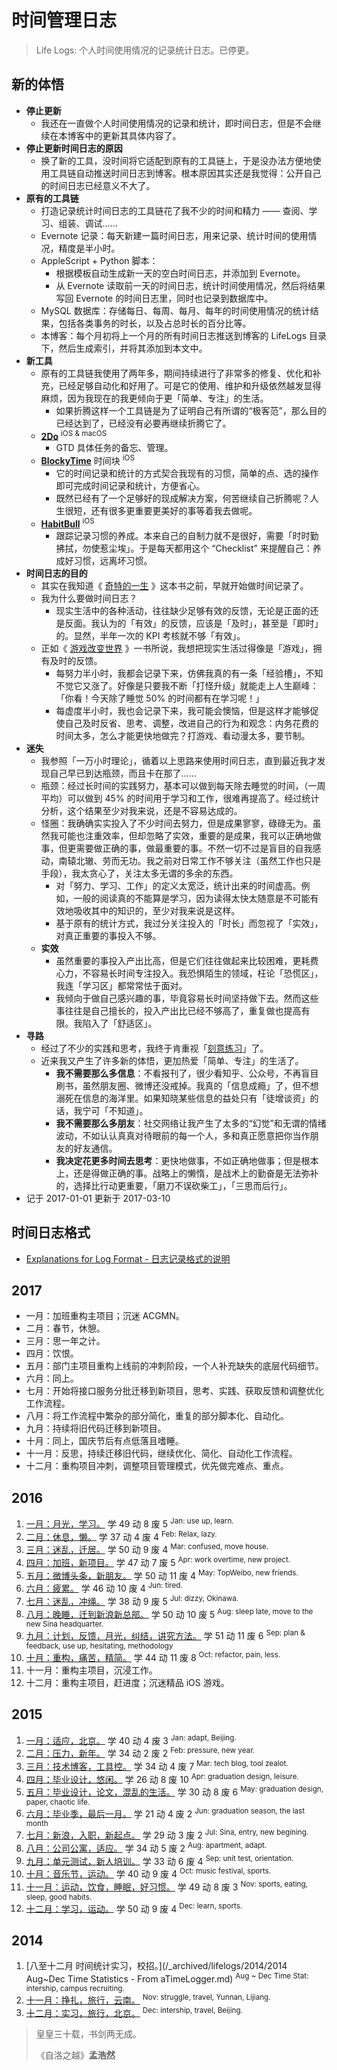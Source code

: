 # 时间管理日志

> Life Logs: 个人时间使用情况的记录统计日志。已停更。

## 新的体悟

- __停止更新__
    - 我还在一直做个人时间使用情况的记录和统计，即时间日志，但是不会继续在本博客中的更新其具体内容了。
- __停止更新时间日志的原因__
    - 换了新的工具，没时间将它适配到原有的工具链上，于是没办法方便地使用工具链自动推送时间日志到博客。根本原因其实还是我觉得：公开自己的时间日志已经意义不大了。
- __原有的工具链__
    - 打造记录统计时间日志的工具链花了我不少的时间和精力 —— 查阅、学习、组装、调试……
    - Evernote 记录：每天新建一篇时间日志，用来记录、统计时间的使用情况，精度是半小时。
    - AppleScript + Python 脚本：
        - 根据模板自动生成新一天的空白时间日志，并添加到 Evernote。
        - 从 Evernote 读取前一天的时间日志，统计时间使用情况，然后将结果写回 Evernote 的时间日志里，同时也记录到数据库中。
    - MySQL 数据库：存储每日、每周、每月、每年的时间使用情况的统计结果，包括各类事务的时长，以及占总时长的百分比等。
    - 本博客：每个月初将上一个月的所有时间日志推送到博客的 LifeLogs 目录下，然后生成索引，并将其添加到本文中。
- __新工具__
    - 原有的工具链我使用了两年多，期间持续进行了非常多的修复、优化和补充，已经足够自动化和好用了。可是它的使用、维护和升级依然越发显得麻烦，因为我现在的我更倾向于更「简单、专注」的生活。
        - 如果折腾这样一个工具链是为了证明自己有所谓的“极客范”，那么目的已经达到了，已经没有必要再继续折腾它了。
    - [__2Do__](https://www.2doapp.com/) <sup>iOS & macOS</sup>
        - GTD 具体任务的备忘、管理。
    - [__BlockyTime__](https://itunes.apple.com/us/app/blockytime-simply-track-you/id1086617993?mt=8) 时间块 <sup>iOS</sup>
        - 它的时间记录和统计的方式契合我现有的习惯，简单的点、选的操作即可完成时间记录和统计，方便省心。
        - 既然已经有了一个足够好的现成解决方案，何苦继续自己折腾呢？人生很短，还有很多更重要更美好的事等着我去做呢。
    - [__HabitBull__](http://www.habitbull.com/) <sup>iOS</sup>
        - 跟踪记录习惯的养成。本来自己的自制力就不是很好，需要「时时勤拂拭，勿使惹尘埃」。于是每天都用这个 “Checklist” 来提醒自己：养成好习惯，远离坏习惯。
- __时间日志的目的__
    - 其实在我知道《 [奇特的一生](https://book.douban.com/subject/1115353/) 》这本书之前，早就开始做时间记录了。
    - 我为什么要做时间日志？
        - 现实生活中的各种活动，往往缺少足够有效的反馈，无论是正面的还是反面。我认为的「有效」的反馈，应该是「及时」，甚至是「即时」的。显然，半年一次的 KPI 考核就不够「有效」。
    - 正如《 [游戏改变世界](https://book.douban.com/subject/10828002/) 》一书所说，我想把现实生活过得像是「游戏」，拥有及时的反馈。
        - 每努力半小时，我都会记录下来，仿佛我真的有一条「经验槽」，不知不觉它又涨了。好像是只要我不断「打怪升级」就能走上人生巅峰：「你看！今天除了睡觉 50% 的时间都有在学习呢！」
        - 每虚度半小时，我也会记录下来，我可能会懊恼，但是这样才能够促使自己及时反省、思考、调整，改进自己的行为和观念：内务花费的时间太多，怎么才能更快地做完？打游戏、看动漫太多，要节制。
- __迷失__
    - 我参照「一万小时理论」，循着以上思路来使用时间日志，直到最近我才发现自己早已到达瓶颈，而且卡在那了……
    - 瓶颈：经过长时间的实践努力，基本可以做到每天除去睡觉的时间，（一周平均）可以做到 45% 的时间用于学习和工作，很难再提高了。经过统计分析，这个结果至少对我来说，还是不容易达成的。
    - 怪圈：我确确实实投入了不少时间去努力，但是成果寥寥，碌碌无为。虽然我可能也注重效率，但却忽略了实效，重要的是成果，我可以正确地做事，但更需要做正确的事，做最重要的事。不然一切不过是盲目的自我感动，南辕北辙、劳而无功。我之前对日常工作不够关注（虽然工作也只是手段），我太贪心了，关注太多无谓的多余的东西。
        - 对「努力、学习、工作」的定义太宽泛，统计出来的时间虚高。例如，一般的阅读真的不能算是学习，因为读得太快太随意是不可能有效地吸收其中的知识的，至少对我来说是这样。
        - 基于原有的统计方式，我过分关注投入的「时长」而忽视了「实效」，对真正重要的事投入不够。
    - __实效__
        - 虽然重要的事投入产出比高，但是它们往往做起来比较困难，更耗费心力，不容易长时间专注投入。我恐惧陌生的领域，枉论「恐慌区」，我连「学习区」都常常怯于面对。
        - 我倾向于做自己感兴趣的事，毕竟容易长时间坚持做下去。然而这些事往往是自己擅长的，投入产出比已经不够高了，重复做也提高有限。我陷入了「舒适区」。
- __寻路__
    - 经过了不少的实践和思考，我终于肯重视「[刻意练习](http://www.geekonomics10000.com/519)」了。
    - 近来我又产生了许多新的体悟，更加热爱「简单、专注」的生活了。
        - __我不需要那么多信息__：不看报刊了，很少看知乎、公众号，不再盲目刷书，虽然朋友圈、微博还没戒掉。我真的「信息成瘾」了，但不想溺死在信息的海洋里。如果知晓某些信息的益处只有「徒增谈资」的话，我宁可「不知道」。
        - __我不需要那么多朋友__：社交网络让我产生了太多的“幻觉”和无谓的情绪波动，不如认认真真对待眼前的每一个人，多和真正愿意把你当作朋友的好友通信。
        - __我决定花更多时间去思考__：更快地做事，不如正确地做事；但是根本上，还是得做正确的事。战略上的懒惰，是战术上的勤奋是无法弥补的，选择比行动更重要，「磨刀不误砍柴工」，「三思而后行」。
- 记于 2017-01-01 更新于 2017-03-10

## 时间日志格式

- [Explanations for Log Format - 日志记录格式的说明](/_archived/lifelogs/time-mgt.md)

## 2017

- 一月：加班重构主项目；沉迷 ACGMN。
- 二月：春节，休憩。
- 三月：思一年之计。
- 四月：饮恨。
- 五月：部门主项目重构上线前的冲刺阶段，一个人补充缺失的底层代码细节。
- 六月：同上。
- 七月：开始将接口服务分批迁移到新项目，思考、实践、获取反馈和调整优化工作流程。
- 八月：将工作流程中繁杂的部分简化，重复的部分脚本化、自动化。
- 九月：持续将旧代码迁移到新项目。
- 十月：同上，国庆节后有点低落且嗜睡。
- 十一月：反思，持续迁移旧代码，继续优化、简化、自动化工作流程。
- 十二月：重构项目冲刺，调整项目管理模式，优先做完难点、重点。

## 2016

1. [一月：月光，学习。](/_archived/lifelogs/2016/01/index.md) 学 49 动 8 废 5
    <sup>Jan: use up, learn.</sup>
2. [二月：休息，懒。](/_archived/lifelogs/2016/02/index.md) 学 37 动 4 废 4
    <sup>Feb: Relax, lazy.</sup>
3. [三月：迷乱，迁居。](/_archived/lifelogs/2016/03/index.md) 学 50 动 9 废 4
    <sup>Mar: confused, move house.</sup>
4. [四月：加班，新项目。](/_archived/lifelogs/2016/04/index.md) 学 47 动 7 废 5
    <sup>Apr: work overtime, new project.</sup>
5. [五月：微博头条，新朋友。](/_archived/lifelogs/2016/05/index.md) 学 50 动 11 废 4
    <sup>May: TopWeibo, new friends.</sup>
6. [六月：疲累。](/_archived/lifelogs/2016/06/index.md) 学 46 动 10 废 4
    <sup>Jun: tired.</sup>
7. [七月：迷乱，冲绳。](/_archived/lifelogs/2016/07/index.md) 学 38 动 9 废 5
    <sup>Jul: dizzy, Okinawa.</sup>
8. [八月：晚睡，迁到新浪新总部。](/_archived/lifelogs/2016/08/index.md) 学 50 动 10 废 5
    <sup>Aug: sleep late, move to the new Sina headquarter.</sup>
9. [九月：计划，反馈，月光，纠结，讲究方法。](/_archived/lifelogs/2016/09/index.md) 学 51 动 11 废 6
    <sup>Sep: plan & feedback, use up, hesitating, methodology</sup>
10. [十月：重构，痛苦，精简。](/_archived/lifelogs/2016/10/index.md) 学 44 动 11 废 8
    <sup>Oct: refactor, pain, less.</sup>
11. 十一月：重构主项目，沉浸工作。
12. 十二月：重构主项目，赶进度；沉迷精品 iOS 游戏。

## 2015

1. [一月：适应，北京。](/_archived/lifelogs/2015/01/index.md) 学 40 动 4 废 3
    <sup>Jan: adapt, Beijing.</sup>
2. [二月：压力，新年。](/_archived/lifelogs/2015/02/index.md) 学 34 动 2 废 2
    <sup>Feb: pressure, new year.</sup>
3. [三月：技术博客，工具控。](/_archived/lifelogs/2015/03/index.md) 学 34 动 4 废 7
    <sup>Mar: tech blog, tool zealot.</sup>
4. [四月：毕业设计，悠闲。](/_archived/lifelogs/2015/04/index.md) 学 26 动 8 废 10
    <sup>Apr: graduation design, leisure.</sup>
5. [五月：毕业设计，论文，混乱的生活。](/_archived/lifelogs/2015/05/index.md) 学 30 动 8 废 6
    <sup>May: graduation design, paper, chaotic life.</sup>
6. [六月：毕业季，最后一月。](/_archived/lifelogs/2015/06/index.md) 学 21 动 4 废 2
    <sup>Jun: graduation season, the last month</sup>
7. [七月：新浪，入职，新起点。](/_archived/lifelogs/2015/07/index.md) 学 29 动 3 废 2
    <sup>Jul: Sina, entry, new begining.</sup>
8. [八月：公司公寓，适应。](/_archived/lifelogs/2015/08/index.md) 学 34 动 5 废 2
    <sup>Aug: apartment, adapt.</sup>
9. [九月：单元测试，新人培训。](/_archived/lifelogs/2015/09/index.md) 学 33 动 6 废 4
    <sup>Sep: unit test, orientation.</sup>
10. [十月：音乐节，运动。](/_archived/lifelogs/2015/10/index.md) 学 40 动 9 废 4
    <sup>Oct: music festival, sports.</sup>
11. [十一月：运动，饮食，睡眠，好习惯。](/_archived/lifelogs/2015/11/index.md) 学 49 动 8 废 3
    <sup>Nov: sports, eating, sleep, good habits.</sup>
12. [十二月：学习，运动。](/_archived/lifelogs/2015/12/index.md) 学 50 动 9 废 4
    <sup>Dec: learn, sports.</sup>

## 2014

1. [八至十二月 时间统计实习，校招。](/_archived/lifelogs/2014/2014 Aug~Dec Time Statistics - From aTimeLogger.md)
    <sup>Aug ~ Dec Time Stat: intership, campus recruiting.</sup>
2. [十一月：挣扎，旅行，云南。](/_archived/lifelogs/2014/11/index.md)
    <sup>Nov: struggle, travel, Yunnan, Lijiang.</sup>
3. [十二月：实习，旅行，北京。](/_archived/lifelogs/2014/12/index.md)
    <sup>Dec: intership, travel, Beijing.</sup>

> 皇皇三十载，书剑两无成。
>
>《自洛之越》__孟浩然__
